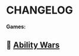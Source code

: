 # CHANGELOG

__Games:__
## 🔗 [Ability Wars](https://github.com/notzanocoddz4/BobHub/blob/main/Log/AbilityWars.md)